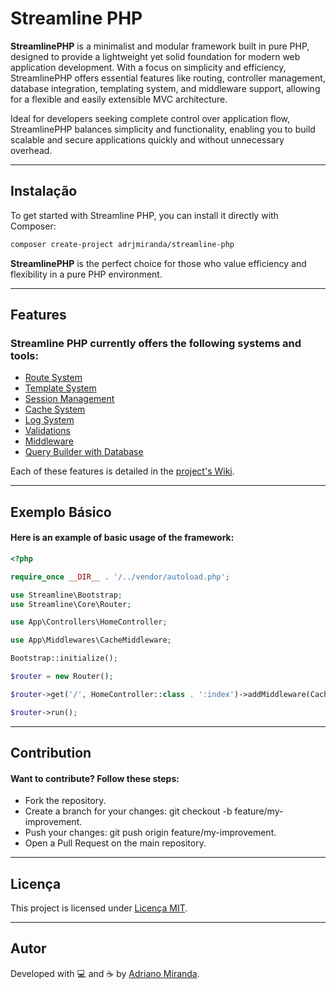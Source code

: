 # Streamline PHP

**StreamlinePHP** is a minimalist and modular framework built in pure PHP, designed to provide a lightweight yet solid foundation for modern web application development. With a focus on simplicity and efficiency, StreamlinePHP offers essential features like routing, controller management, database integration, templating system, and middleware support, allowing for a flexible and easily extensible MVC architecture.

Ideal for developers seeking complete control over application flow, StreamlinePHP balances simplicity and functionality, enabling you to build scalable and secure applications quickly and without unnecessary overhead.

---

## **Instalação**

To get started with Streamline PHP, you can install it directly with Composer:

```bash
composer create-project adrjmiranda/streamline-php
```

**StreamlinePHP** is the perfect choice for those who value efficiency and flexibility in a pure PHP environment.

---

## Features

### Streamline PHP currently offers the following systems and tools:

- [Route System](https://github.com/adrjmiranda/streamline-php/wiki/Route-System)
- [Template System](https://github.com/adrjmiranda/streamline-php/wiki/Template-System)
- [Session Management](https://github.com/adrjmiranda/streamline-php/wiki/Session-Management)
- [Cache System](https://github.com/adrjmiranda/streamline-php/wiki/Cache-System)
- [Log System](https://github.com/adrjmiranda/streamline-php/wiki/Log-System)
- [Validations](https://github.com/adrjmiranda/streamline-php/wiki/Validations)
- [Middleware](https://github.com/adrjmiranda/streamline-php/wiki/Middleware)
- [Query Builder with Database](https://github.com/adrjmiranda/streamline-php/wiki/Query-Builder-with-Database)

Each of these features is detailed in the [project's Wiki]().

---

## Exemplo Básico

#### Here is an example of basic usage of the framework:

```php
<?php

require_once __DIR__ . '/../vendor/autoload.php';

use Streamline\Bootstrap;
use Streamline\Core\Router;

use App\Controllers\HomeController;

use App\Middlewares\CacheMiddleware;

Bootstrap::initialize();

$router = new Router();

$router->get('/', HomeController::class . ':index')->addMiddleware(CacheMiddleware::class)->alias('home_page');

$router->run();
```

---

## Contribution

#### Want to contribute? Follow these steps:

- Fork the repository.
- Create a branch for your changes: git checkout -b feature/my-improvement.
- Push your changes: git push origin feature/my-improvement.
- Open a Pull Request on the main repository.

---

## Licença

This project is licensed under [Licença MIT](LICENSE).

---

## Autor

Developed with 💻 and ☕ by [Adriano Miranda](https://github.com/adrjmiranda).
